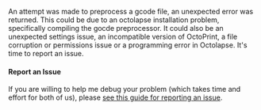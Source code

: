 An attempt was made to preprocess a gcode file, an unexpected error was returned.  This could be due to an octolapse installation problem, specifically compiling the gocde preprocessor.  It could also be an unexpected settings issue, an incompatible version of OctoPrint, a file corruption or permissions issue or a programming error in Octolapse.  It's time to report an issue.

#### Report an Issue
If you are willing to help me debug your problem (which takes time and effort for both of us), please <a href="https://github.com/FormerLurker/Octolapse/wiki/Report-a-Bug" title="How to report an issue in the Octolapse github repository" target="_blank">see this guide for reporting an issue</a>.
